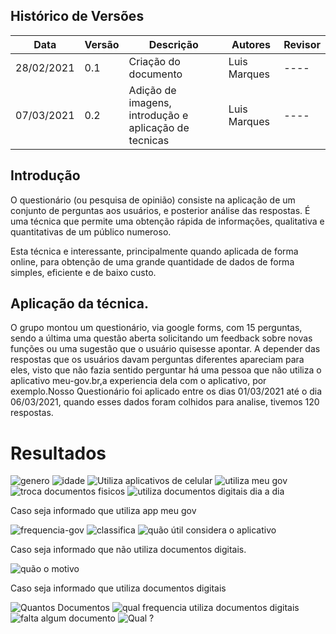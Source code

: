 ## Histórico de Versões

| Data       | Versão | Descrição                                             | Autores      | Revisor |
| ---------- | ------ | ----------------------------------------------------- | ------------ | ------- |
| 28/02/2021 | 0.1    | Criação do documento                                  | Luis Marques | ----    |
| 07/03/2021 | 0.2    | Adição de imagens, introdução e aplicação de tecnicas | Luis Marques | ----    |

## Introdução

O questionário (ou pesquisa de opinião) consiste na aplicação de um conjunto de perguntas aos usuários, e posterior análise das respostas. É uma técnica que permite uma obtenção rápida de informações, qualitativa e quantitativas de um público numeroso.

Esta técnica e interessante, principalmente quando aplicada de forma online, para obtenção de uma grande quantidade de dados de forma simples, eficiente e de baixo custo.

## Aplicação da técnica.

O grupo montou um questionário, via google forms, com 15 perguntas, sendo a última uma questão aberta solicitando um feedback sobre novas funções ou uma sugestão que o usuário quisesse apontar. A depender das respostas que os usuários davam perguntas diferentes apareciam para eles, visto que não fazia sentido perguntar há uma pessoa que não utiliza o aplicativo meu-gov.br,a experiencia dela com o aplicativo, por exemplo.Nosso Questionário foi aplicado entre os dias 01/03/2021 até o dia 06/03/2021, quando esses dados foram colhidos para analise, tivemos 120 respostas.

# Resultados

<img alt="genero" src="Images_questionario/genero.png" />

<img alt="idade" src="Images_questionario/idade.png" />

<img alt="Utiliza aplicativos de celular" src="Images_questionario/usa-aplicativos.png" />

<img alt="utiliza meu gov " src="Images_questionario/aplicativo-meu-gov.png" />

<img alt="troca documentos fisicos" src="Images_questionario/trocar-documentos.png" />

<img alt="utiliza documentos digitais dia a dia " src="Images_questionario/utiliza-documentos.png" />

Caso seja informado que utiliza app meu gov

<img alt="frequencia-gov " src="Images_questionario/frequencia-meugov.png" />

<img alt="classifica  " src="Images_questionario/como-classifica-sua-experiencia.png" />

<img alt="quão útil considera o aplicativo" src="Images_questionario/util.png" />

Caso seja informado que não utiliza documentos digitais.

<img alt="quão o motivo" src="Images_questionario/nao-utiliza.png" />

Caso seja informado que utiliza documentos digitais

<img alt="Quantos Documentos" src="Images_questionario/quantos-documentos.png" />

<img alt="qual frequencia utiliza documentos digitais" src="Images_questionario/frequencia-aplicativos.png" />

<img alt="falta algum documento" src="Images_questionario/sente-falta-documento.png" />

<img alt="Qual ?" src="Images_questionario/doc-vers-digital.png" />
